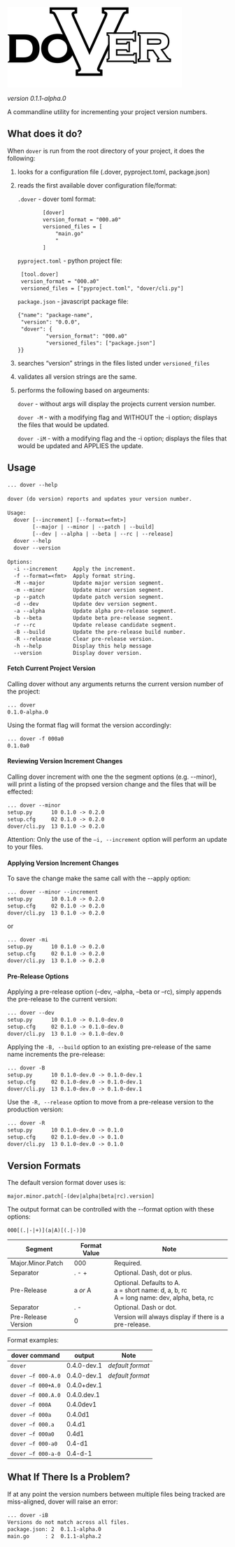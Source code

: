 ![dover-logo](./dover-logo.svg)

*version 0.1.1-alpha.0*

A commandline utility for incrementing your project version numbers.

## What does it do?

When `dover` is run from the root directory of your project, it does the following:

1. looks for a configuration file (.dover, pyproject.toml, package.json)

2. reads the first available dover configuration file/format:

     `.dover` - dover toml format:

               [dover]
               version_format = "000.a0"
               versioned_files = [
                   "main.go"
                   "
               ]

     `pyproject.toml` - python project file:
 
        [tool.dover]
        version_format = "000.a0"
        versioned_files = ["pyproject.toml", "dover/cli.py"]

     `package.json` - javascript package file:

       {"name": "package-name",
        "version": "0.0.0",
        "dover": {
                "version_format": "000.a0"
                "versioned_files": ["package.json"] 
       }}



3. searches “version” strings in the files listed under `versioned_files`
4. validates all version strings are the same.
5. performs the following based on argeuments:

    `dover` - without args will display the projects current version number.
 
    `dover -M` - with a modifying flag and WITHOUT the -i option; displays the files that would be updated.
 
    `dover -iM` - with a modifying flag and the -i option; displays the files that would be updated and APPLIES the update.
 


## Usage

    ... dover --help

    dover (do version) reports and updates your version number.

    Usage:
      dover [--increment] [--format=<fmt>]
            [--major | --minor | --patch | --build]
            [--dev | --alpha | --beta | --rc | --release]
      dover --help
      dover --version

    Options:
      -i --increment     Apply the increment.
      -f --format=<fmt>  Apply format string.
      -M --major         Update major version segment.
      -m --minor         Update minor version segment.
      -p --patch         Update patch version segment.
      -d --dev           Update dev version segment.
      -a --alpha         Update alpha pre-release segment.
      -b --beta          Update beta pre-release segment.
      -r --rc            Update release candidate segment.
      -B --build         Update the pre-release build number.
      -R --release       Clear pre-release version.
      -h --help          Display this help message
      --version          Display dover version.



#### Fetch Current Project Version

Calling dover without any arguments returns the current version number of the project:

    ... dover
    0.1.0-alpha.0

Using the format flag will format the version accordingly:

    ... dover -f 000a0
    0.1.0a0


[//]: # (#### Currently Tracked File Status)

[//]: # ()
[//]: # (Calling dover with the --list option, prints the project version and the list of all files and version strings being tracked, and the line they appear on:)

[//]: # ()
[//]: # (    ... dover --list)

[//]: # (    Current Version: 0.1.0)

[//]: # (    Files:)

[//]: # (        setup.py     0005 &#40;__version__ = '0.1.0'&#41;)

[//]: # (        setup.cfg    0002 &#40;version = 0.1.0&#41;)

[//]: # (        dover/cli.py 0025 &#40;__version__ = '0.1.0'&#41;)


#### Reviewing Version Increment Changes

Calling dover increment with one the the segment options (e.g. --minor), will print a listing of the propsed version change and the files that will be effected:

    ... dover --minor
    setup.py      10 0.1.0 -> 0.2.0
    setup.cfg     02 0.1.0 -> 0.2.0
    dover/cli.py  13 0.1.0 -> 0.2.0

Attention:
    Only the use of the `–i, --increment` option will perform an update to your files.

#### Applying Version Increment Changes

To save the change make the same call with the --apply option:

    ... dover --minor --increment
    setup.py      10 0.1.0 -> 0.2.0
    setup.cfg     02 0.1.0 -> 0.2.0
    dover/cli.py  13 0.1.0 -> 0.2.0

or 

    ... dover -mi
    setup.py      10 0.1.0 -> 0.2.0
    setup.cfg     02 0.1.0 -> 0.2.0
    dover/cli.py  13 0.1.0 -> 0.2.0


#### Pre-Release Options

Applying a pre-release option (–dev, –alpha, –beta or –rc), simply appends the pre-release to the current version:

    ... dover --dev
    setup.py      10 0.1.0 -> 0.1.0-dev.0
    setup.cfg     02 0.1.0 -> 0.1.0-dev.0
    dover/cli.py  13 0.1.0 -> 0.1.0-dev.0

[//]: # (Tip:)

[//]: # (    the –no-list option suppresses listing the files.)

Applying the `-B, --build` option to an existing pre-release of the same name increments the pre-release:

    ... dover -B
    setup.py      10 0.1.0-dev.0 -> 0.1.0-dev.1
    setup.cfg     02 0.1.0-dev.0 -> 0.1.0-dev.1
    dover/cli.py  13 0.1.0-dev.0 -> 0.1.0-dev.1


[//]: # (Applying a pre-release option with a segment option, increments the segment and appends the pre-relase value:)

[//]: # ()
[//]: # (    ... dover increment --minor --alpha --no-list)

[//]: # (    Current Version: 0.1.0)

[//]: # (    New Version:     0.2.0-alpha)


Use the `-R, --release` option to move from a pre-release version to the production version:

    ... dover -R
    setup.py      10 0.1.0-dev.0 -> 0.1.0
    setup.cfg     02 0.1.0-dev.0 -> 0.1.0
    dover/cli.py  13 0.1.0-dev.0 -> 0.1.0


## Version Formats

The default version format dover uses is:

    major.minor.patch[-(dev|alpha|beta|rc).version]

The output format can be controlled with the --format option with these options:

    000[(.|-|+)](a|A)[(.|-)]0

| Segment             | Format Value | Note                                                                                              |
|---------------------|--------------|---------------------------------------------------------------------------------------------------|
| Major.Minor.Patch	  | 000	         | Required.                                                                                      |
| Separator	          | . - +        | Optional. Dash, dot or plus.                                                                   |
| Pre-Release         | a *or* A     | Optional. Defaults to A.<br/>a = short name: d, a, b, rc <br/>A = long name: dev, alpha, beta, rc |
| Separator	          | . -	         | Optional. Dash or dot.                                                                         |
| Pre-Release Version | 0            | Version will always display if there is a pre-release.                                            |


Format examples:

| dover command    | output      | Note                 |
|------------------|-------------|----------------------|
| `dover           ` | 0.4.0-dev.1 | *default format*   |
| `dover –f 000-A.0` | 0.4.0-dev.1 | *default format*   |
| `dover –f 000+A.0` | 0.4.0+dev.1 |                    |
| `dover –f 000.A.0` | 0.4.0.dev.1 |                    |
| `dover –f 000A   ` | 0.4.0dev1   |                    |
| `dover –f 000a   ` | 0.4.0d1     |                    |
| `dover –f 000.a  ` | 0.4.d1      |                    |
| `dover –f 000a0  ` | 0.4d1       |                    |
| `dover –f 000-a0 ` | 0.4-d1      |                    |
| `dover –f 000-a-0` | 0.4-d-1     |                    |


## What If There Is a Problem?

If at any point the version numbers between multiple files being tracked are miss-aligned, dover will raise an error:

    ... dover -iB
    Versions do not match across all files.
    package.json: 2  0.1.1-alpha.0
    main.go     : 2  0.1.1-alpha.2
